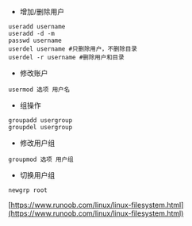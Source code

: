 - 增加/删除用户

~~~
useradd username
useradd -d -m
passwd username
userdel username #只删除用户，不删除目录
userdel -r username #删除用户和目录
~~~


- 修改账户

~~~
usermod 选项 用户名
~~~



- 组操作

~~~
groupadd usergroup
groupdel usergroup
~~~


- 修改用户组

~~~
groupmod 选项 用户组
~~~

- 切换用户组

~~~
newgrp root
~~~

[https://www.runoob.com/linux/linux-filesystem.html](https://www.runoob.com/linux/linux-filesystem.html)
